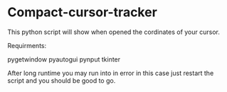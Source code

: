 # Compact-cursor-tracker
This python script will show when opened the cordinates of your cursor.

Requirments:

pygetwindow 
pyautogui
pynput 
tkinter 

After long runtime you may run into in error in this case just restart the script and you should be good to go.

